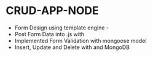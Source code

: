# CRUD-APP-NODE

 - Form Design using template engine -  
 - Post Form Data into .js with 
 - Implemented Form Validation with mongoose model
 - Insert, Update and Delete with  and MongoDB
